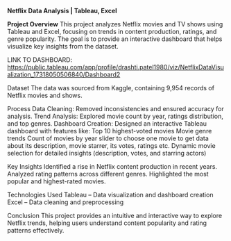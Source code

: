 **Netflix Data Analysis | Tableau, Excel**

**Project Overview**
This project analyzes Netflix movies and TV shows using Tableau and Excel, focusing on trends in content production, ratings, and genre popularity. The goal is to provide an interactive dashboard that helps visualize key insights from the dataset.

LINK TO DASHBOARD: https://public.tableau.com/app/profile/drashti.patel1980/viz/NetflixDataVisualization_17318050506840/Dashboard2

Dataset
The data was sourced from Kaggle, containing 9,954 records of Netflix movies and shows.

Process
Data Cleaning: Removed inconsistencies and ensured accuracy for analysis.
Trend Analysis: Explored movie count by year, ratings distribution, and top genres.
Dashboard Creation: Designed an interactive Tableau dashboard with features like:
Top 10 highest-voted movies
Movie genre trends
Count of movies by year
slider to choose one movie to get data about its description, movie starrer, its votes, ratings etc.
Dynamic movie selection for detailed insights (description, votes, and starring actors)

Key Insights
Identified a rise in Netflix content production in recent years.
Analyzed rating patterns across different genres.
Highlighted the most popular and highest-rated movies.

Technologies Used
Tableau – Data visualization and dashboard creation
Excel – Data cleaning and preprocessing

Conclusion
This project provides an intuitive and interactive way to explore Netflix trends, helping users understand content popularity and rating patterns effectively.
